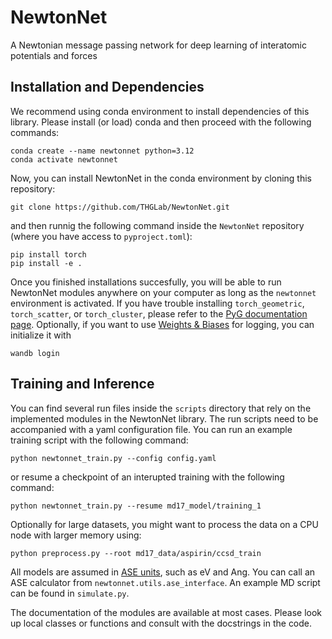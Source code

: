 # NewtonNet
A Newtonian message passing network for deep learning of interatomic potentials and forces

## Installation and Dependencies
We recommend using conda environment to install dependencies of this library.
Please install (or load) conda and then proceed with the following commands:

    conda create --name newtonnet python=3.12
    conda activate newtonnet

Now, you can install NewtonNet in the conda environment by cloning this repository:

    git clone https://github.com/THGLab/NewtonNet.git

and then runnig the following command inside the `NewtonNet` repository (where you have access to `pyproject.toml`):

    pip install torch
    pip install -e .

Once you finished installations succesfully, you will be able to run NewtonNet modules anywhere on your computer as long as the `newtonnet` environment is activated. If you have trouble installing `torch_geometric`, `torch_scatter`, or `torch_cluster`, please refer to the [PyG documentation page](https://pytorch-geometric.readthedocs.io/en/latest/notes/installation.html). Optionally, if you want to use [Weights & Biases](https://docs.wandb.ai) for logging, you can initialize it with

    wandb login


## Training and Inference
You can find several run files inside the `scripts` directory that rely on the implemented modules in the NewtonNet library. The run scripts need to be accompanied with a yaml configuration file. You can run an example training script with the following command:

    python newtonnet_train.py --config config.yaml

or resume a checkpoint of an interupted training with the following command:

    python newtonnet_train.py --resume md17_model/training_1

Optionally for large datasets, you might want to process the data on a CPU node with larger memory using:

    python preprocess.py --root md17_data/aspirin/ccsd_train

All models are assumed in [ASE units](https://wiki.fysik.dtu.dk/ase/ase/units.html), such as eV and Ang. You can call an ASE calculator from `newtonnet.utils.ase_interface`. An example MD script can be found in `simulate.py`.

The documentation of the modules are available at most cases. Please look up local classes or functions and consult with the docstrings in the code.

